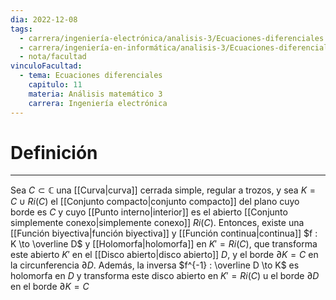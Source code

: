 ```yaml
---
dia: 2022-12-08
tags:
  - carrera/ingeniería-electrónica/analisis-3/Ecuaciones-diferenciales
  - carrera/ingeniería-en-informática/analisis-3/Ecuaciones-diferenciales
  - nota/facultad
vinculoFacultad:
  - tema: Ecuaciones diferenciales
    capitulo: 11
    materia: Análisis matemático 3
    carrera: Ingeniería electrónica
---
```

# Definición
---
Sea $C \subset \mathbb C$ una [[Curva|curva]] cerrada simple, regular a trozos, y sea $K = C \cup Ri(C)$ el [[Conjunto compacto|conjunto compacto]] del plano cuyo borde es $C$ y cuyo [[Punto interno|interior]] es el abierto [[Conjunto simplemente conexo|simplemente conexo]] $Ri(C)$. Entonces, existe una [[Función biyectiva|función biyectiva]] y [[Función continua|continua]] $f : K \to \overline D$ y [[Holomorfa|holomorfa]] en $K' = Ri(C)$, que transforma este abierto $K'$ en el [[Disco abierto|disco abierto]] $D$, y el borde $\partial K = C$ en la circunferencia $\partial D$. Además, la inversa $f^{-1} : \overline D \to K$ es holomorfa en $D$ y transforma este disco abierto en $K' = Ri(C)$ u el borde $\partial D$ en el borde $\partial K = C$